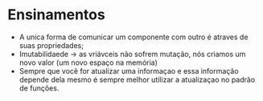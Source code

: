 # Ensinamentos

* A unica forma de comunicar um componente com outro é atraves de suas propriedades;
* Imutabilidaede -> as vriávceis não sofrem mutação, nós criamos um novo valor (um novo espaço na memória)
* Sempre que você for atualizar uma informaçao e essa informação depende dela mesmo é sempre melhor utilizar a atualizaçao no padrão de funções.

